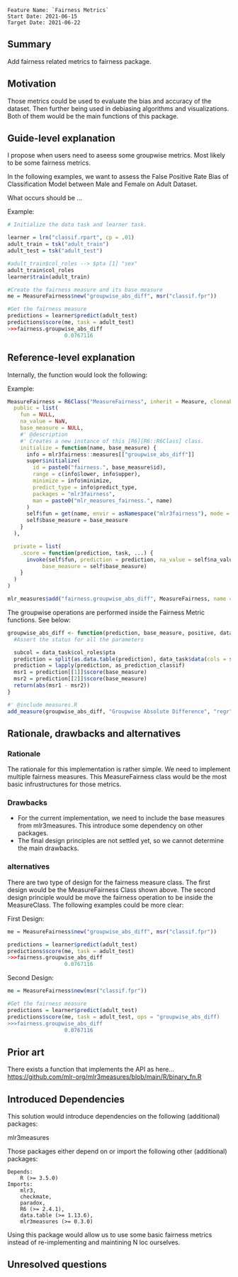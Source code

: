 ```
Feature Name: `Fairness Metrics`
Start Date: 2021-06-15
Target Date: 2021-06-22
```

## Summary
[summary]: #summary

Add fairness related metrics to fairness package.

## Motivation
[motivation]: #motivation
Those metrics could be used to evaluate the bias and accuracy of the dataset. Then further being used in debiasing algorithms and visualizations. Both of them would be the main functions of this package.

## Guide-level explanation
[guide-level-explanation]: #guide-level-explanation

I propose when users need to aseess some groupwise metrics. Most likely to be some fairness metrics.

In the following examples, we want to assess the False Positive Rate Bias of Classification Model between Male and Female on Adult Dataset.

What occurs should be ...

Example:
```r
# Initialize the data task and learner task. 

learner = lrn("classif.rpart", cp = .01)
adult_train = tsk("adult_train")
adult_test = tsk("adult_test")

#adult_train$col_roles --> $pta [1] "sex"
adult_train$col_roles
learner$train(adult_train)

#Create the fairness measure and its base measure
me = MeasureFairness$new("groupwise_abs_diff", msr("classif.fpr"))

#Get the fairness measure
predictions = learner$predict(adult_test)
predictions$score(me, task = adult_test)
>>>fairness.groupwise_abs_diff 
                  0.0767116 
```

## Reference-level explanation
[reference-level-explanation]: #reference-level-explanation

Internally, the function would look the following:

Example:
```r
MeasureFairness = R6Class("MeasureFairness", inherit = Measure, cloneable = FALSE,
  public = list(
    fun = NULL,
    na_value = NaN,
    base_measure = NULL,
    #' @description
    #' Creates a new instance of this [R6][R6::R6Class] class.
    initialize = function(name, base_measure) {
      info = mlr3fairness::measures[["groupwise_abs_diff"]]
      super$initialize(
        id = paste0("fairness.", base_measure$id),
        range = c(info$lower, info$upper),
        minimize = info$minimize,
        predict_type = info$predict_type,
        packages = "mlr3fairness",
        man = paste0("mlr_measures_fairness.", name)
      )
      self$fun = get(name, envir = asNamespace("mlr3fairness"), mode = "function")
      self$base_measure = base_measure
    }
  ),

  private = list(
    .score = function(prediction, task, ...) {
      invoke(self$fun, prediction = prediction, na_value = self$na_value, data_task = task,
           base_measure = self$base_measure)
    }
  )
)

mlr_measures$add("fairness.groupwise_abs_diff", MeasureFairness, name = "groupwise_abs_diff")
```

The groupwise operations are performed inside the Fairness Metric functions. See below:
```r
groupwise_abs_diff <- function(prediction, base_measure, positive, data_task, response = NULL, ...){
  #Assert the status for all the parameters

  subcol = data_task$col_roles$pta
  prediction = split(as.data.table(prediction), data_task$data(cols = subcol))
  prediction = lapply(prediction, as_prediction_classif)
  msr1 = prediction[[1]]$score(base_measure)
  msr2 = prediction[[2]]$score(base_measure)
  return(abs(msr1 - msr2))
}

#' @include measures.R
add_measure(groupwise_abs_diff, "Groupwise Absolute Difference", "regr", 0, Inf, FALSE)

```

## Rationale, drawbacks and alternatives
[rationale-and-alternatives]: #rationale-and-alternatives

### Rationale
The rationale for this implementation is rather simple. We need to implement multiple fairness measures. This MeasureFairness class would be the most basic infrustructures for those metrics.

### Drawbacks
* For the current implementation, we need to include the base measures from mlr3measures. This introduce some dependency on other packages.
* The final design principles are not settled yet, so we cannot determine the main drawbacks.

### alternatives
There are two type of design for the fairness measure class. The first design would be the MeasureFairness Class shown above. The second design principle would be move the fairness operation to be inside the MeasureClass. The following examples could be more clear:

First Design:
```r
me = MeasureFairness$new("groupwise_abs_diff", msr("classif.fpr"))

predictions = learner$predict(adult_test)
predictions$score(me, task = adult_test)
>>>fairness.groupwise_abs_diff 
                  0.0767116 
```
Second Design:
```r
me = MeasureFairness$new(msr("classif.fpr"))

#Get the fairness measure
predictions = learner$predict(adult_test)
predictions$score(me, task = adult_test, ops = "groupwise_abs_diff)
>>>fairness.groupwise_abs_diff 
                  0.0767116 
```

## Prior art
[prior-art]: #prior-art

There exists a function that implements the API as here...
https://github.com/mlr-org/mlr3measures/blob/main/R/binary_fn.R

## Introduced Dependencies
This solution would introduce dependencies on the following (additional) packages:

mlr3measures

Those packages either depend on or import the following other (additional) packages:
```
Depends:
    R (>= 3.5.0)
Imports:
    mlr3,
    checkmate,
    paradox,
    R6 (>= 2.4.1),
    data.table (>= 1.13.6),
    mlr3measures (>= 0.3.0)
```
Using this package would allow us to use some basic fairness metrics instead of re-implementing and maintining
N loc ourselves.


## Unresolved questions
[unresolved-questions]: #unresolved-questions
